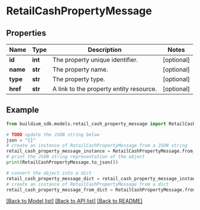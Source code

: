 # RetailCashPropertyMessage


## Properties

Name | Type | Description | Notes
------------ | ------------- | ------------- | -------------
**id** | **int** | The property unique identifier. | [optional] 
**name** | **str** | The property name. | [optional] 
**type** | **str** | The property type. | [optional] 
**href** | **str** | A link to the property entity resource. | [optional] 

## Example

```python
from buildium_sdk.models.retail_cash_property_message import RetailCashPropertyMessage

# TODO update the JSON string below
json = "{}"
# create an instance of RetailCashPropertyMessage from a JSON string
retail_cash_property_message_instance = RetailCashPropertyMessage.from_json(json)
# print the JSON string representation of the object
print(RetailCashPropertyMessage.to_json())

# convert the object into a dict
retail_cash_property_message_dict = retail_cash_property_message_instance.to_dict()
# create an instance of RetailCashPropertyMessage from a dict
retail_cash_property_message_from_dict = RetailCashPropertyMessage.from_dict(retail_cash_property_message_dict)
```
[[Back to Model list]](../README.md#documentation-for-models) [[Back to API list]](../README.md#documentation-for-api-endpoints) [[Back to README]](../README.md)


